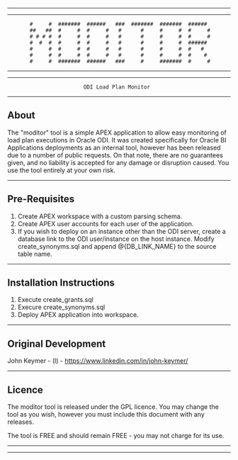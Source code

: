 --------------------------------------------------------------------------------
--------------------------------------------------------------------------------

           #     #  #######  ######   ###  #######  #######  ######
           ##   ##  #     #  #     #   #      #     #     #  #     #
           # # # #  #     #  #     #   #      #     #     #  #     #
           #  #  #  #     #  #     #   #      #     #     #  ######
           #     #  #     #  #     #   #      #     #     #  #   #
           #     #  #     #  #     #   #      #     #     #  #    #
           #     #  #######  ######   ###     #     #######  #     #
--------------------------------------------------------------------------------
--------------------------------------------------------------------------------
                            ODI Load Plan Monitor 

--------------------------------------------------------------------------------
 About
--------------------------------------------------------------------------------
  The "moditor" tool is a simple APEX application to allow easy monitoring of 
  load plan executions in Oracle ODI. It was created specifically for Oracle BI 
  Applications deployments as an internal tool, however has been released due 
  to a number of public requests. On that note, there are no guarantees given, 
  and no liability is accepted for any damage or disruption caused. You use the 
  tool entirely at your own risk.

--------------------------------------------------------------------------------
 Pre-Requisites
--------------------------------------------------------------------------------
  1. Create APEX workspace with a custom parsing schema.
  2. Create APEX user accounts for each user of the application.
  3. If you wish to deploy on an instance other than the ODI server, create a 
     database link to the ODI user/instance on the host instance. Modify 
     create_synonyms.sql and append @{DB_LINK_NAME} to the source table name.

--------------------------------------------------------------------------------
 Installation Instructions
--------------------------------------------------------------------------------
  1. Execute create_grants.sql
  2. Execure create_synonyms.sql
  3. Deploy APEX application into workspace.
  
--------------------------------------------------------------------------------
  Original Development
--------------------------------------------------------------------------------
  John Keymer - (l) - https://www.linkedin.com/in/john-keymer/
                
--------------------------------------------------------------------------------
  Licence
--------------------------------------------------------------------------------
  The moditor tool is released under the GPL licence. You may change the tool 
  as you wish, however you must include this document with any releases.
  
  The tool is FREE and should remain FREE - you may not charge for its use.
  
--------------------------------------------------------------------------------
--------------------------------------------------------------------------------
